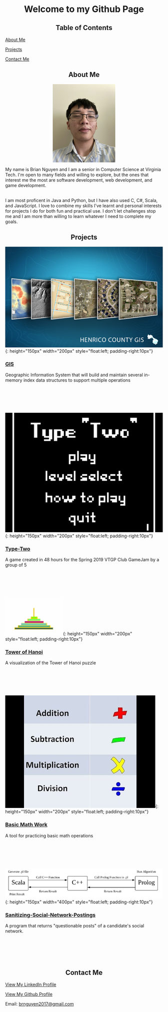 <h1 align="center">Welcome to my Github Page</h1>

<h2 align="center">Table of Contents</h2>

<a href="#about">About Me</a>
  
<a href="#projects">Projects</a>
  
<a href="#contact">Contact Me</a>

<h2 align="center" id="about">About Me</h2>
<p align="center">
<img src="/images/me.jpg" align="center" width="200" height="250">
</p>
My name is Brian Nguyen and I am a senior in Computer Science at Virginia Tech. I'm open to many fields and willing to explore, but the ones that interest me the most are software development, web development, and game development. 
<br><br>

I am most proficent in Java and Python, but I have also used C, C#, Scala, and JavaScript. I love to combine my skills I've learnt and personal interests for projects I do for both fun and practical use. I don't let challenges stop me and I am more than willing to learn whatever I need to complete my goals.

<h2 align="center" id="projects">Projects</h2>

![GIS](/pages/GIS/images/Henrico_County_GIS.jpg){: height="150px" width="200px" style="float:left; padding-right:10px"} 
### [GIS](/pages/GIS/GIS.md) 

Geographic Information System that will build and maintain several in-memory index data structures to support multiple operations

<br><br>
<br><br>

![Type-Two](/pages/Type-Two/images/Title_Screen.PNG){: height="150px" width="200px" style="float:left; padding-right:10px"} 
### [Type-Two](/pages/Type-Two/Type-Two.md) 

A game created in 48 hours for the Spring 2019 VTGP Club GameJam by a group of 5

<br><br>
<br><br>


![Tower-Of-Hanoi](/pages/Tower-of-Hanoi/images/Tower_of_Hanoi_img.PNG){: height="150px" width="200px" style="float:left; padding-right:10px"} 
### [Tower of Hanoi](/pages/Tower-of-Hanoi/Tower-of-Hanoi.md) 

A visualization of the Tower of Hanoi puzzle

<br><br>
<br><br>

![Basic-Math-Work](/pages/Basic-Math-Work/images/4-basic-operations.jpg){: height="150px" width="200px" style="float:left; padding-right:10px"} 
### [Basic Math Work](/pages/Basic-Math-Work/Basic-Math-Work.md) 

A tool for practicing basic math operations

<br><br>
<br><br>

![SSNP](/pages/Sanitizing-Social-Network-Postings/images/high-level-language-overview.PNG){: height="150px" width="400px" style="float:left; padding-right:10px"} 
### [Sanitizing-Social-Network-Postings](/pages/Sanitizing-Social-Network-Postings/SSNP.md) 

A program that returns "questionable posts" of a candidate's social network.

<br><br>
<br><br>




<h2 align="center" id="contact">Contact Me</h2>
  
<a href="https://www.linkedin.com/in/brian-nguyen-2000/">View My LinkedIn Profile</a>

<a href="https://www.github.com/Lin1ey">View My Github Profile</a>

Email: brnguyen2017@gmail.com


